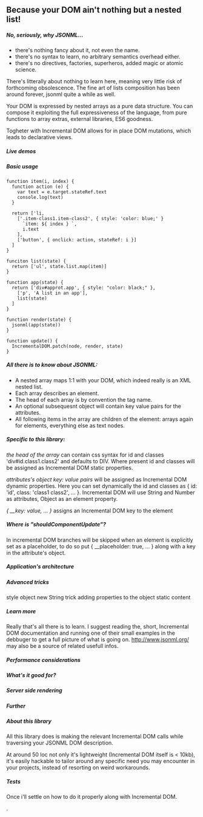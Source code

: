 ## Because your DOM ain't nothing but a nested list!

##### No, seriously, why JSONML...
- there's nothing fancy about it, not even the name.
- there's no syntax to learn, no arbitrary semantics overhead either.
- there's no directives, factories, superheros, added magic or atomic science.

There's litterally about nothing to learn here, meaning very little risk of forthcoming obsolescence. The fine art of lists composition has been around forever, jsonml quite a while as well.

Your DOM is expressed by nested arrays as a pure data structure. You can compose it exploiting the full expressiveness of the language, from pure functions to array extras, external libraries, ES6 goodness.

Togheter with Incremental DOM allows for in place DOM mutations, which leads to declarative views.

##### Live demos

##### Basic usage
```
function item(i, index) {
  function action (e) {
    var text = e.target.stateRef.text
    console.log(text)
  }

  return ['li, 
    ['.item-class1.item-class2', { style: 'color: blue;' }
      `item: ${ index } `,
      i.text
    ],
    ['button', { onclick: action, stateRef: i }]
  ]
}

funciton list(state) {
  return ['ul', state.list.map(item)]
}

function app(state) {
  return ['div#approt.app', { style: "color: black;" },
    ['p', 'A list in an app'],
    list(state)
  ]
}

function render(state) {
  jsonml(app(state))
}

function update() {
  IncrementalDOM.patch(node, render, state)
}
```

##### All there is to know about JSONML:
- A nested array maps 1:1 with your DOM, which indeed really is an XML nested list.
- Each array describes an element.
- The head of each array is by convention the tag name.
- An optional subsequesnt object will contain key value pairs for the attributes.
- All following items in the array are children of the element: arrays again for elements, everything else as text nodes.

##### Specific to this library:
*the head of the array* can contain css syntax for id and classes 'div#id.class1.class2' and defaults to DIV. Where present id and classes will be assigned as Incremental DOM static properties.

*attributes's object key: value pairs* will be assigned as Incremental DOM dynamic properties. Here you can set dynamically the id and classes as { id: 'id', class: 'class1 class2', ... }. Incremental DOM will use String and Number as attributes, Object as an element property.

*{ __key: value, ... }* assigns an Incremental DOM key to the element

##### Where is "shouldComponentUpdate"?
In incremental DOM branches will be skipped when an element is explicitly set as a placeholder, to do so put { __placeholder: true, ... } along with a key in the attribute's object.

##### Application's architecture

##### Advanced tricks
style object
new String trick
adding properties to the object
static content 

##### Learn more
Really that's all there is to learn. I suggest reading the, short, Incremental DOM documentation and running one of their small examples in the debbuger to get a full picture of what is going on. http://www.jsonml.org/ may also be a source of related usefull infos.

##### Performance considerations

##### What's it good for?

##### Server side rendering

##### Further

##### About this library
All this library does is making the relevant Incremental DOM calls while traversing your JSONML DOM description.

At around 50 loc not only it's lightweight (Incremental DOM itself is < 10kb), it's easily hackable to tailor around any specific need you may encounter in your projects, instead of resorting on weird workarounds.

##### Tests
Once i'll settle on how to do it properly along with Incremental DOM.








.

